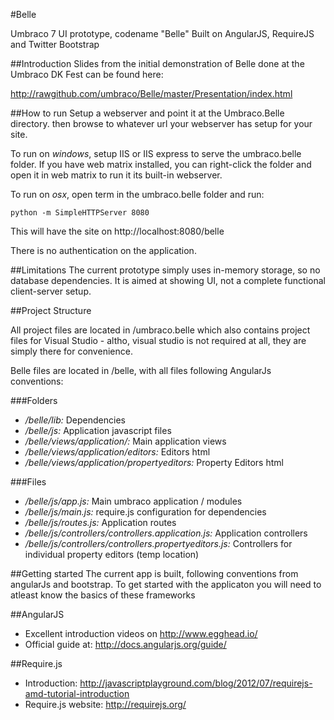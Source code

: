 #Belle

Umbraco 7 UI prototype, codename "Belle" Built on AngularJS, RequireJS and Twitter Bootstrap

##Introduction
Slides from the initial demonstration of Belle done at the Umbraco DK Fest can be found here: 

http://rawgithub.com/umbraco/Belle/master/Presentation/index.html
	

##How to run
Setup a webserver and point it at the Umbraco.Belle directory. then browse to whatever url your webserver has setup for your site.

To run on *windows*, setup IIS or IIS express to serve the umbraco.belle folder. If you have web matrix installed, you can right-click the folder and open it in web matrix to run it its built-in webserver.

To run on *osx*, open term in the umbraco.belle folder and run:
	
	python -m SimpleHTTPServer 8080

This will have the site on http://localhost:8080/belle

There is no authentication on the application.

##Limitations
The current prototype simply uses in-memory storage, so no database dependencies. It is aimed at showing UI, not a complete functional client-server setup. 

##Project Structure

All project files are located in /umbraco.belle which also contains project files for Visual Studio - altho, visual studio is not required 
at all, they are simply there for convenience.

Belle files are located in /belle, with all files following AngularJs 
conventions:

###Folders
- */belle/lib:* Dependencies
- */belle/js:* Application javascript files
- */belle/views/application/:* Main application views
- */belle/views/application/editors:* Editors html
- */belle/views/application/propertyeditors:* Property Editors html


###Files
- */belle/js/app.js:* Main umbraco application / modules
- */belle/js/main.js:* require.js configuration for dependencies
- */belle/js/routes.js:* Application routes
- */belle/js/controllers/controllers.application.js:* Application controllers
- */belle/js/controllers/controllers.propertyeditors.js:* Controllers for individual property editors (temp location)


##Getting started
The current app is built, following conventions from angularJs and bootstrap. To get started with the applicaton you will need to atleast know the basics of these frameworks 

##AngularJS
- Excellent introduction videos on http://www.egghead.io/
- Official guide at: http://docs.angularjs.org/guide/

##Require.js
- Introduction: http://javascriptplayground.com/blog/2012/07/requirejs-amd-tutorial-introduction
- Require.js website: http://requirejs.org/




